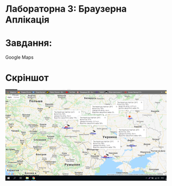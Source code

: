﻿# Лабораторна 3: Браузерна Аплікація
# Завдання: 
Google Maps
# Скріншот
![приклад роботи програми](https://github.com/BunchakRoman/laba3/blob/master/screen.png)

